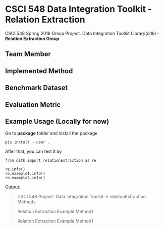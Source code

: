 # CSCI 548 Data Integration Toolkit - Relation Extraction
CSCI 548 Spring 2019 Group Project. Data Integration Toolkit Library(ditk) - **Relation Extraction Group**

## Team Member

## Implemented Method

## Benchmark Dataset

## Evaluation Metric

## Example Usage (Locally for now)
Go to **package** folder and install the package
```
pip install --user .
```
After that, you can test it by
```
from ditk import relationExtraction as re

re.info()
re.example1.info()
re.example2.info()
```
Output:
>CSCI 548 Project- Data Integration Toolkit -> relationExtraction Methods

>Relation Extraction Example Method1

>Relation Extraction Example Method1
